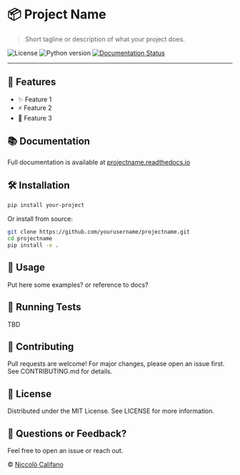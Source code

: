 # 📦 Project Name

> Short tagline or description of what your project does.

![License](https://img.shields.io/github/license/yourusername/projectname)
![Python version](https://img.shields.io/badge/python-3.8+-blue.svg)
[![Documentation Status](https://readthedocs.org/projects/projectname/badge/?version=latest)](https://projectname.readthedocs.io/en/latest/)

---

## 🚀 Features

- ✨ Feature 1
- ⚡ Feature 2
- 🔧 Feature 3

## 📚 Documentation

Full documentation is available at [projectname.readthedocs.io](https://projectname.readthedocs.io)

## 🛠 Installation

```bash
pip install your-project
```

Or install from source:

```bash
git clone https://github.com/yourusername/projectname.git
cd projectname
pip install -e .
```

## 🧩 Usage

Put here some examples? or reference to docs?

## 🧪 Running Tests

TBD

## 🤝 Contributing

Pull requests are welcome! For major changes, please open an issue first.
See CONTRIBUTING.md for details.

## 📄 License

Distributed under the MIT License. See LICENSE for more information.

## 💬 Questions or Feedback?

Feel free to open an issue or reach out.

© [Niccolò Califano](https://www.linkedin.com/in/niccol%C3%B2-califano-143b5a193/)
